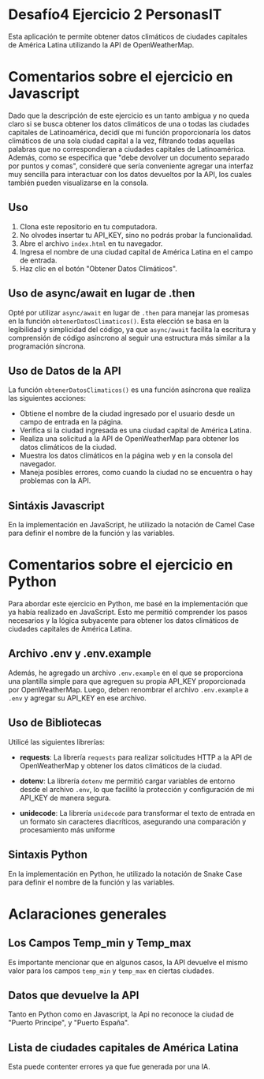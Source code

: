 # Desafío4 Ejercicio 2 PersonasIT

Esta aplicación te permite obtener datos climáticos de ciudades capitales de América Latina utilizando la API de OpenWeatherMap.

# Comentarios sobre el ejercicio en Javascript

Dado que la descripción de este ejercicio es un tanto ambigua y no queda claro si se busca obtener los datos climáticos de una o todas las ciudades capitales de Latinoamérica, decidí que mi función proporcionaría los datos climáticos de una sola ciudad capital a la vez, filtrando todas aquellas palabras que no correspondieran a ciudades capitales de Latinoamérica. Además, como se especifica que "debe devolver un documento separado por puntos y comas", consideré que sería conveniente agregar una interfaz muy sencilla para interactuar con los datos devueltos por la API, los cuales también pueden visualizarse en la consola.

## Uso

1. Clona este repositorio en tu computadora.
2. No olvodes insertar tu API_KEY, sino no podrás probar la funcionalidad.
3. Abre el archivo `index.html` en tu navegador.
4. Ingresa el nombre de una ciudad capital de América Latina en el campo de entrada.
5. Haz clic en el botón "Obtener Datos Climáticos".

## Uso de async/await en lugar de .then

Opté por utilizar `async/await` en lugar de `.then` para manejar las promesas en la función `obtenerDatosClimaticos()`. Esta elección se basa en la legibilidad y simplicidad del código, ya que `async/await` facilita la escritura y comprensión de código asíncrono al seguir una estructura más similar a la programación síncrona.

## Uso de Datos de la API

La función `obtenerDatosClimaticos()` es una función asíncrona que realiza las siguientes acciones:

- Obtiene el nombre de la ciudad ingresado por el usuario desde un campo de entrada en la página.
- Verifica si la ciudad ingresada es una ciudad capital de América Latina.
- Realiza una solicitud a la API de OpenWeatherMap para obtener los datos climáticos de la ciudad.
- Muestra los datos climáticos en la página web y en la consola del navegador.
- Maneja posibles errores, como cuando la ciudad no se encuentra o hay problemas con la API.

## Sintáxis Javascript

En la implementación en JavaScript, he utilizado la notación de Camel Case para definir el nombre de la función y las variables.

# Comentarios sobre el ejercicio en Python

Para abordar este ejercicio en Python, me basé en la implementación que ya había realizado en JavaScript. Esto me permitió comprender los pasos necesarios y la lógica subyacente para obtener los datos climáticos de ciudades capitales de América Latina.

## Archivo .env y .env.example

Además, he agregado un archivo `.env.example` en el que se proporciona una plantilla simple para que agreguen su propia API_KEY proporcionada por OpenWeatherMap. Luego, deben renombrar el archivo `.env.example` a `.env` y agregar su API_KEY en ese archivo.

## Uso de Bibliotecas

Utilicé las siguientes librerías:

- **requests**: La librería `requests` para realizar solicitudes HTTP a la API de OpenWeatherMap y obtener los datos climáticos de la ciudad.

- **dotenv**: La librería `dotenv` me permitió cargar variables de entorno desde el archivo `.env`, lo que facilitó la protección y configuración de mi API_KEY de manera segura.

- **unidecode**: La librería `unidecode` para transformar el texto de entrada en un formato sin caracteres diacríticos, asegurando una comparación y procesamiento más uniforme

## Sintaxis Python

En la implementación en Python, he utilizado la notación de Snake Case para definir el nombre de la función y las variables.

# Aclaraciones generales

## Los Campos Temp_min y Temp_max

Es importante mencionar que en algunos casos, la API devuelve el mismo valor para los campos `temp_min` y `temp_max` en ciertas ciudades.

## Datos que devuelve la API

Tanto en Python como en Javascript, la Api no reconoce la ciudad de "Puerto Principe", y "Puerto España".

## Lista de ciudades capitales de América Latina

Esta puede contenter errores ya que fue generada por una IA.
